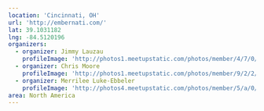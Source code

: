```yaml
---
location: 'Cincinnati, OH'
url: 'http://embernati.com/'
lat: 39.1031182
lng: -84.5120196
organizers:
  - organizer: Jimmy Lauzau
    profileImage: 'http://photos1.meetupstatic.com/photos/member/4/7/0/6/thumb_109698182.jpeg'
  - organizer: Chris Moore
    profileImage: 'http://photos1.meetupstatic.com/photos/member/9/2/2/e/thumb_135217422.jpeg'
  - organizer: Merrilee Luke-Ebbeler
    profileImage: 'http://photos4.meetupstatic.com/photos/member/5/a/0/c/thumb_157403052.jpeg'
area: North America
---
```

